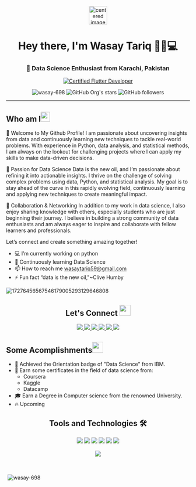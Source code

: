 
<div align="center">
  <img src="https://github.com/user-attachments/assets/d718340e-0e62-4b79-a1b9-71b5f0ceed47" alt="centered image"width="50" height="50">
</div>


<!-- Intro -->
<h1 align="center">Hey there, I'm Wasay Tariq 👋🏻💻</h1>
<!-- Tagline -->
<h3 align="center">🚀 Data Science Enthusiast from Karachi, Pakistan</h3>


<!-- Badge -->
<div align="center" >
      
[![Certified Flutter Developer](https://img.shields.io/badge/Data_Science_Enthusiast-00B8D4?logo=pandas&logoColor=ffffff)](https://www.appbrewery.co/)
      
</div>


<!-- Badges -->
<div align="center">
      <img src="https://komarev.com/ghpvc/?username=wasay-698&label=Profile%20views&color=0e75b6&style=flat" alt="wasay-698" />
      <img alt="GitHub Org's stars" src="https://img.shields.io/github/stars/wasay-698?style=social"> 
      <img alt="GitHub followers" src="https://img.shields.io/github/followers/wasay-698?style=social">
</div>
<hr/>
<!-- Who I am Section -->
<h2 align="left">Who am I<img src="https://media.giphy.com/media/pDh3IDoUswmZrqdRip/giphy.gif" height="27px" width="25px"></h2>

👋 Welcome to My Github Profile!
I am passionate about uncovering insights from data and continuously learning new techniques to tackle real-world problems. With experience in Python, data analysis, and statistical methods, I am always on the lookout for challenging projects where I can apply my skills to make data-driven decisions.

🚀 Passion for Data Science
Data is the new oil, and I’m passionate about refining it into actionable insights. I thrive on the challenge of solving complex problems using data, Python, and statistical analysis. My goal is to stay ahead of the curve in this rapidly evolving field, continuously learning and applying new techniques to create meaningful impact.

🤝 Collaboration & Networking
In addition to my work in data science, I also enjoy sharing knowledge with others, especially students who are just beginning their journey. I believe in building a strong community of data enthusiasts and am always eager to inspire and collaborate with fellow learners and professionals.

Let’s connect and create something amazing together!

- 💻 I’m currently working on python
- 🌱 Continuously learning Data Science
- 📫 How to reach me wasaytariq59@gmail.com
- ⚡ Fun fact “data is the new oil,"~Clive Humby

![17276456567546179005293129646808](https://github.com/user-attachments/assets/d131e12d-9440-498e-809b-32a7aa70cdca)


<h2 align="center"> Let's Connect <img src="https://media.giphy.com/media/jOz35yxbuhvVQDKrce/giphy.gif" height="30px" width="30px"></h2>

<div align="center">
      <a href="https://github.com/wasay-698">
        <img src="https://img.shields.io/badge/Github-211F1F?style=for-the-badge&logo=GitHub&logoColor=ffffff">
      </a>
      <a href="https://www.linkedin.com/in/abdul-wasay-994513326/">
        <img src="https://img.shields.io/badge/Linkedin-0077B5?style=for-the-badge&logo=Linkedin&logoColor=ffffff">
      </a>
      <a href="https://www.kaggle.com/wasaytariq">
        <img src="https://img.shields.io/badge/Kaggle-1877F2?style=for-the-badge&logo=Kaggle&logoColor=ffffff">
      </a>
      <a href="mailto:wasaytariq59@gmail.com">
        <img src="https://img.shields.io/badge/Gmail-D44638?style=for-the-badge&logo=gmail&logoColor=ffffff">
      </a>
      <a href="https://stackoverflow.com/users/22772462/wasay-khan">
        <img src="https://img.shields.io/badge/Stack_Overflow-FE7A16?style=for-the-badge&logo=stack-overflow&logoColor=white" />
      </a>
      <a href="https://medium.com/@wasaytariq59">
        <img src="https://img.shields.io/badge/Medium-12100E?style=for-the-badge&logo=medium&logoColor=white" />
      </a>
</div>

<!-- Some Acomplishments Section-->
<h2 align="left">Some Acomplishments<img src="https://media.giphy.com/media/4KgqTAyBHBvNmjeuGE/giphy.gif" height="30px" width="30px"></h2>

- 🚀 Achieved the Orientation badge of "Data Science" from IBM.
- 💪 Earn some certificates in the field of data science from:
  - Coursera
  - Kaggle
  - Datacamp 
- 🎓 Earn a Degree in Computer science from the renowned University.
- 🔥 Upcoming 

<!-- Tools and Technology Section -->
<h2 align="center">Tools and Technologies 🛠</h2>
<div align="center">
  <img src="https://img.shields.io/badge/Python-02569B?style=for-the-badge&logo=python&logoColor=white" />
  <img src="https://img.shields.io/badge/Pandas-0175C2?style=for-the-badge&logo=pandas&logoColor=white" />
  <img src="https://img.shields.io/badge/Numpy-ffca28?style=for-the-badge&logo=numpy&logoColor=white" />
  <img src="https://img.shields.io/badge/Jupyter-F05032?style=for-the-badge&logo=jupyter&logoColor=white" />
  <img src="https://img.shields.io/badge/Statistics-0052CC?style=for-the-badge&logo=math&logoColor=white" />
  <img src="https://img.shields.io/badge/Notion-000000?style=for-the-badge&logo=git&logoColor=white" />
<br>
<br>
  <img align="center" src="https://github-readme-stats.vercel.app/api/top-langs/?username=wasay-698&theme=light&layout=compact&langs_count=20&hide_title=true"/>
</div>
<br>
<br>
<p>&nbsp;<img align="center" src="https://github-readme-stats.vercel.app/api?username=wasay-698&show_icons=true&locale=en" alt="wasay-698" /></p>

